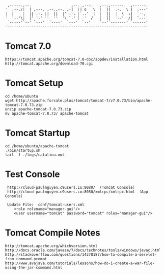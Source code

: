 
     ,-----.,--.                  ,--. ,---.   ,--.,------.  ,------.
    '  .--./|  | ,---. ,--.,--. ,-|  || o   \  |  ||  .-.  \ |  .---'
    |  |    |  || .-. ||  ||  |' .-. |`..'  |  |  ||  |  \  :|  `--, 
    '  '--'\|  |' '-' ''  ''  '\ `-' | .'  /   |  ||  '--'  /|  `---.
     `-----'`--' `---'  `----'  `---'  `--'    `--'`-------' `------'
    ----------------------------------------------------------------- 


# Tomcat 7.0 


    https://tomcat.apache.org/tomcat-7.0-doc/appdev/installation.html
    http://tomcat.apache.org/download-70.cgi

# Tomcat Setup

    cd /home/ubuntu
    wget http://apache.forsale.plus/tomcat/tomcat-7/v7.0.73/bin/apache-tomcat-7.0.73.zip
    unzip apache-tomcat-7.0.73.zip 
    mv apache-tomcat-7.0.73/ apache-tomcat
    
# Tomcat Startup

    cd /home/ubuntu/apache-tomcat
    ./bin/startup.sh
    tail -f ./logs/catalina.out
    
# Test Console

     http://cloud-paulnguyen.c9users.io:8080/  (Tomcat Console)
     http://cloud-paulnguyen.c9users.io:8080/xmlrpc/xmlrpc.html  (App Console)
     
     Update File:  conf/tomcat-users.xml 
        <role rolename="manager-gui"/>
        <user username="tomcat" password="tomcat" roles="manager-gui"/>
    
# Tomcat Compile Notes

    http://tomcat.apache.org/whichversion.html
    http://docs.oracle.com/javase/7/docs/technotes/tools/windows/javac.html
    http://stackoverflow.com/questions/14378187/how-to-compile-a-servlet-from-command-prompt
    http://www.avajava.com/tutorials/lessons/how-do-i-create-a-war-file-using-the-jar-command.html
    
    

    

    